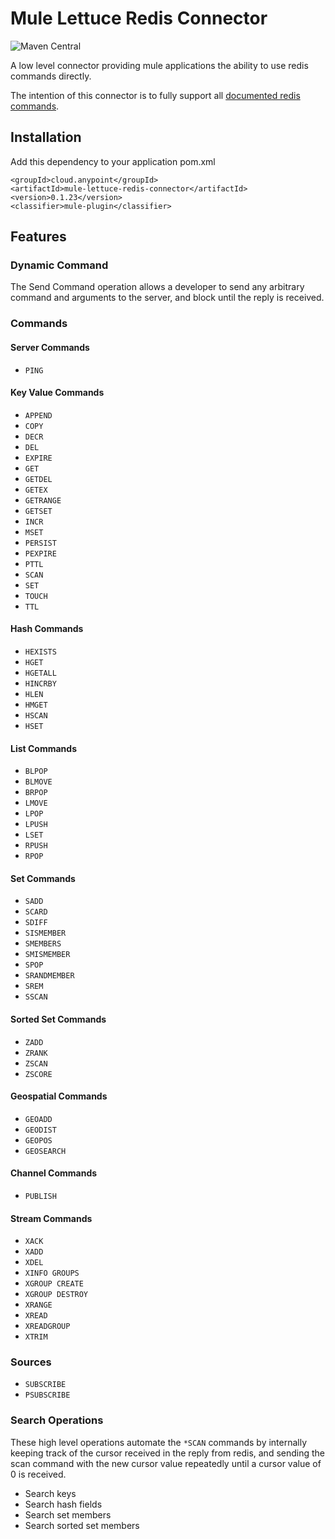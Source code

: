 # Mule Lettuce Redis Connector
![Maven Central](https://img.shields.io/maven-central/v/cloud.anypoint/mule-lettuce-redis-connector)

A low level connector providing mule applications the ability to use redis commands directly.

The intention of this connector is to fully support all [documented redis commands](https://redis.io/commands).

## Installation

Add this dependency to your application pom.xml

```
<groupId>cloud.anypoint</groupId>
<artifactId>mule-lettuce-redis-connector</artifactId>
<version>0.1.23</version>
<classifier>mule-plugin</classifier>
```

## Features

### Dynamic Command

The Send Command operation allows a developer to send any arbitrary command and arguments to the server, and block until the reply is received.

### Commands

#### Server Commands
* `PING`

#### Key Value Commands
* `APPEND`
* `COPY`
* `DECR`
* `DEL`
* `EXPIRE`
* `GET`
* `GETDEL`
* `GETEX`
* `GETRANGE`
* `GETSET`
* `INCR`
* `MSET`
* `PERSIST`
* `PEXPIRE`
* `PTTL`
* `SCAN`
* `SET`
* `TOUCH`
* `TTL`

#### Hash Commands
* `HEXISTS`
* `HGET`
* `HGETALL`
* `HINCRBY`
* `HLEN`
* `HMGET`
* `HSCAN`
* `HSET`

#### List Commands
* `BLPOP`
* `BLMOVE`
* `BRPOP`
* `LMOVE`
* `LPOP`
* `LPUSH`
* `LSET`
* `RPUSH`
* `RPOP`

#### Set Commands
* `SADD`
* `SCARD`
* `SDIFF`
* `SISMEMBER`
* `SMEMBERS`
* `SMISMEMBER`
* `SPOP`
* `SRANDMEMBER`
* `SREM`
* `SSCAN`

#### Sorted Set Commands
* `ZADD`
* `ZRANK`
* `ZSCAN`
* `ZSCORE`

#### Geospatial Commands
* `GEOADD`
* `GEODIST`
* `GEOPOS`
* `GEOSEARCH`

#### Channel Commands
* `PUBLISH`

#### Stream Commands
* `XACK`
* `XADD`
* `XDEL`
* `XINFO GROUPS`
* `XGROUP CREATE`
* `XGROUP DESTROY`
* `XRANGE`
* `XREAD`
* `XREADGROUP`
* `XTRIM`

### Sources
* `SUBSCRIBE`
* `PSUBSCRIBE`

### Search Operations

These high level operations automate the `*SCAN` commands by internally keeping track of the cursor
received in the reply from redis, and sending the scan command with the new cursor value repeatedly
until a cursor value of 0 is received.

* Search keys
* Search hash fields
* Search set members
* Search sorted set members
